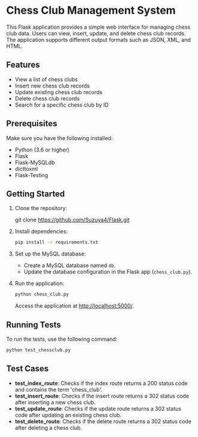 
# Chess Club Management System

This Flask application provides a simple web interface for managing chess club data. Users can view, insert, update, and delete chess club records. The application supports different output formats such as JSON, XML, and HTML.

## Features

- View a list of chess clubs
- Insert new chess club records
- Update existing chess club records
- Delete chess club records
- Search for a specific chess club by ID

## Prerequisites

Make sure you have the following installed:

- Python (3.6 or higher)
- Flask
- Flask-MySQLdb
- dicttoxml
- Flask-Testing

## Getting Started

1. Clone the repository:


   git clone https://github.com/Suzuya4/Flask.git


2. Install dependencies:

   ```bash
   pip install -r requirements.txt
   ```

3. Set up the MySQL database:

   - Create a MySQL database named `db`.
   - Update the database configuration in the Flask app (`chess_club.py`).

4. Run the application:

   ```bash
   python chess_club.py
   ```

   Access the application at [http://localhost:5000/](http://localhost:5000/).

## Running Tests

To run the tests, use the following command:

```bash
python test_chessclub.py
```

## Test Cases

- **test_index_route**: Checks if the index route returns a 200 status code and contains the term 'chess_club'.
- **test_insert_route**: Checks if the insert route returns a 302 status code after inserting a new chess club.
- **test_update_route**: Checks if the update route returns a 302 status code after updating an existing chess club.
- **test_delete_route**: Checks if the delete route returns a 302 status code after deleting a chess club.


